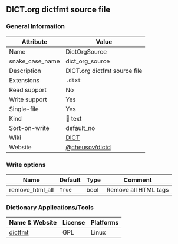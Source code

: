 ## DICT.org dictfmt source file

### General Information

| Attribute       | Value                                              |
| --------------- | -------------------------------------------------- |
| Name            | DictOrgSource                                      |
| snake_case_name | dict_org_source                                    |
| Description     | DICT.org dictfmt source file                       |
| Extensions      | `.dtxt`                                            |
| Read support    | No                                                 |
| Write support   | Yes                                                |
| Single-file     | Yes                                                |
| Kind            | 📝 text                                             |
| Sort-on-write   | default_no                                         |
| Wiki            | [DICT](https://en.wikipedia.org/wiki/DICT)         |
| Website         | [@cheusov/dictd](https://github.com/cheusov/dictd) |

### Write options

| Name            | Default | Type | Comment              |
| --------------- | ------- | ---- | -------------------- |
| remove_html_all | `True`  | bool | Remove all HTML tags |



### Dictionary Applications/Tools

| Name & Website                                 | License | Platforms |
| ---------------------------------------------- | ------- | --------- |
| [dictfmt](https://linux.die.net/man/1/dictfmt) | GPL     | Linux     |
